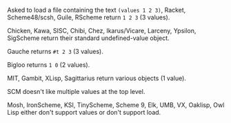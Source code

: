Asked to load a file containing the text `(values 1 2 3)`, Racket, Scheme48/scsh, Guile, RScheme return `1 2 3` (3 values).

Chicken, Kawa, SISC, Chibi, Chez, Ikarus/Vicare, Larceny, Ypsilon, SigScheme return their standard
undefined-value object.

Gauche returns `#t 2 3` (3 values).

Bigloo returns `1 0` (2 values).

MIT, Gambit, XLisp, Sagittarius return various objects (1 value).

SCM doesn't like multiple values at the top level.

Mosh, IronScheme, KSI, TinyScheme, Scheme 9, Elk, UMB, VX, Oaklisp, Owl Lisp either don't support values or don't support load.

